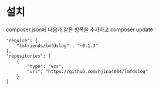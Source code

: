 # 설치
composer.json에 다음과 같은 항목을 추가하고 composer update

```
"require": {
    "lmfriends/lmfdslog" : "~0.1.3"
},
"repositories": [
    {
        "type": "vcs",
        "url": "https://github.com/hjina4004/lmfdslog"
    }
]
```
